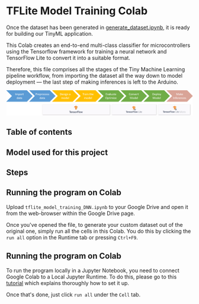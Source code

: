 # TFLite Model Training Colab

Once the dataset has been generated in [generate_dataset.ipynb](../generate_dataset/generate_dataset.ipynb), it is ready for building our TinyML application. 

This Colab creates an end-to-end multi-class classifier for microcontrollers using the Tensorflow framework for training a neural network and TensorFlow Lite to convert it into a suitable format.

Therefore, this file comprises all the stages of the Tiny Machine Learning pipeline workflow, from importing the dataset all the way down to model deployment — the last step of making inferences is left to the Arduino.

![image info](../../../media/TinyML-pipeline.png)




## Table of contents


## Model used for this project


## Steps


## Running the program on Colab

Upload `tflite_model_training_DNN.ipynb` to your Google Drive and open it from the web-browser within the Google Drive page. 

Once you've opened the file, to generate your custom dataset out of the original one, simply run all the cells in this Colab. You do this by clicking the `run all` option in the Runtime tab or pressing `Ctrl+F9`.


## Running the program on Colab

To run the program locally in a Jupyter Notebook, you need to connect Google Colab to a Local Jupyter Runtime. To do this, please go to this [tutorial](https://research.google.com/colaboratory/local-runtimes.html "Google Colaboratory") which explains thoroughly how to set it up. 

Once that's done, just click `run all` under the `Cell` tab.
